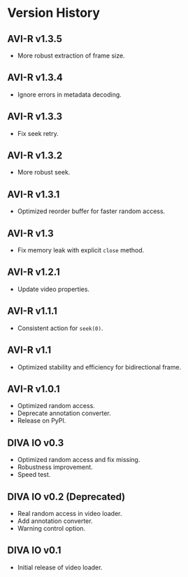 # Version History

## AVI-R v1.3.5

* More robust extraction of frame size.

## AVI-R v1.3.4

* Ignore errors in metadata decoding.

## AVI-R v1.3.3

* Fix seek retry.

## AVI-R v1.3.2

* More robust seek.

## AVI-R v1.3.1

* Optimized reorder buffer for faster random access.

## AVI-R v1.3

* Fix memory leak with explicit `close` method.

## AVI-R v1.2.1

* Update video properties.

## AVI-R v1.1.1

* Consistent action for `seek(0)`.

## AVI-R v1.1

* Optimized stability and efficiency for bidirectional frame.

## AVI-R v1.0.1

* Optimized random access.
* Deprecate annotation converter.
* Release on PyPI.

## DIVA IO v0.3

* Optimized random access and fix missing.
* Robustness improvement.
* Speed test.

## DIVA IO v0.2 (Deprecated)

* Real random access in video loader.
* Add annotation converter.
* Warning control option.

## DIVA IO v0.1

* Initial release of video loader.
